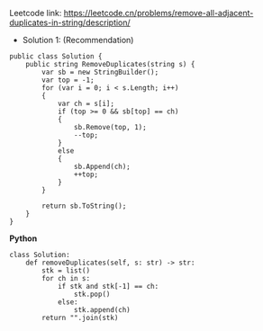 Leetcode link: https://leetcode.cn/problems/remove-all-adjacent-duplicates-in-string/description/ 

- Solution 1: (Recommendation)
```
public class Solution {
    public string RemoveDuplicates(string s) {
        var sb = new StringBuilder();
        var top = -1;
        for (var i = 0; i < s.Length; i++)
        {
            var ch = s[i];
            if (top >= 0 && sb[top] == ch)
            {
                sb.Remove(top, 1);
                --top;
            }
            else
            {
                sb.Append(ch);
                ++top;
            }
        }

        return sb.ToString();
    }
}
```
**Python**
```
class Solution:
    def removeDuplicates(self, s: str) -> str:
        stk = list()
        for ch in s:
            if stk and stk[-1] == ch:
                stk.pop()
            else:
                stk.append(ch)
        return "".join(stk)
        
```
